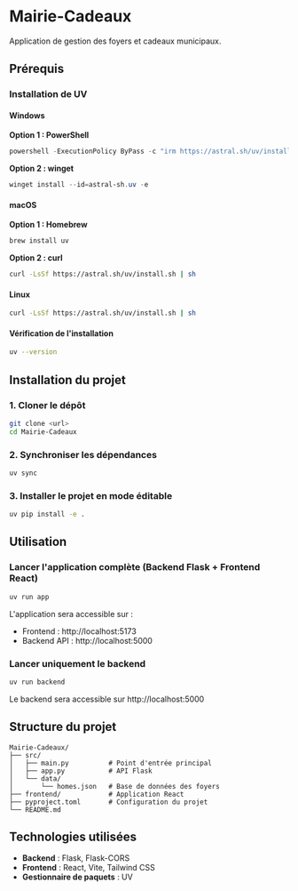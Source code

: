 # Mairie-Cadeaux

Application de gestion des foyers et cadeaux municipaux.

## Prérequis

### Installation de UV

#### Windows
**Option 1 : PowerShell**
```powershell
powershell -ExecutionPolicy ByPass -c "irm https://astral.sh/uv/install.ps1 | iex"
```

**Option 2 : winget**
```powershell
winget install --id=astral-sh.uv -e
```

#### macOS
**Option 1 : Homebrew**
```bash
brew install uv
```

**Option 2 : curl**
```bash
curl -LsSf https://astral.sh/uv/install.sh | sh
```

#### Linux
```bash
curl -LsSf https://astral.sh/uv/install.sh | sh
```

#### Vérification de l'installation
```bash
uv --version
```

## Installation du projet

### 1. Cloner le dépôt
```bash
git clone <url>
cd Mairie-Cadeaux
```

### 2. Synchroniser les dépendances
```bash
uv sync
```

### 3. Installer le projet en mode éditable
```bash
uv pip install -e .
```

## Utilisation

### Lancer l'application complète (Backend Flask + Frontend React)
```bash
uv run app
```

L'application sera accessible sur :
- Frontend : http://localhost:5173
- Backend API : http://localhost:5000

### Lancer uniquement le backend
```bash
uv run backend
```

Le backend sera accessible sur http://localhost:5000

## Structure du projet
```
Mairie-Cadeaux/
├── src/
│   ├── main.py          # Point d'entrée principal
│   ├── app.py           # API Flask
│   └── data/
│       └── homes.json   # Base de données des foyers
├── frontend/            # Application React
├── pyproject.toml       # Configuration du projet
└── README.md
```

## Technologies utilisées
- **Backend** : Flask, Flask-CORS
- **Frontend** : React, Vite, Tailwind CSS
- **Gestionnaire de paquets** : UV